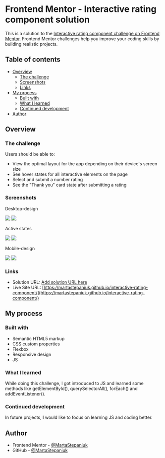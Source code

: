 # Frontend Mentor - Interactive rating component solution

This is a solution to the [Interactive rating component challenge on Frontend Mentor](https://www.frontendmentor.io/challenges/interactive-rating-component-koxpeBUmI). Frontend Mentor challenges help you improve your coding skills by building realistic projects. 

## Table of contents

- [Overview](#overview)
  - [The challenge](#the-challenge)
  - [Screenshots](#screenshots)
  - [Links](#links)
- [My process](#my-process)
  - [Built with](#built-with)
  - [What I learned](#what-i-learned)
  - [Continued development](#continued-development)
- [Author](#author)

## Overview

### The challenge

Users should be able to:

- View the optimal layout for the app depending on their device's screen size
- See hover states for all interactive elements on the page
- Select and submit a number rating
- See the "Thank you" card state after submitting a rating

### Screenshots

Desktop-design

![](screenshots/Desktop-version.jpg)
![](screenshots/Desktop-thank-you-state.jpg)

Active states

![](screenshots/Active-state-1.jpg)
![](screenshots/Active-state-2.jpg)

Mobile-design

![](screenshots/Mobile-version.jpg)
![](screenshots/Mobile-thank-you-state.jpg)

### Links

- Solution URL: [Add solution URL here](https://your-solution-url.com)
- Live Site URL: [https://martastepaniuk.github.io/interactive-rating-component/](https://martastepaniuk.github.io/interactive-rating-component/)

## My process

### Built with

- Semantic HTML5 markup
- CSS custom properties
- Flexbox
- Responsive design
- JS

### What I learned

While doing this challenge, I got introduced to JS and learned some methods like getElementById(), querySelectorAll(), forEach() and addEventListener().

### Continued development

In future projects, I would like to focus on learning JS and coding better.

## Author

- Frontend Mentor - [@MartaStepaniuk](https://www.frontendmentor.io/profile/MartaStepaniuk)
- GitHub - [@MartaStepaniuk](https://github.com/MartaStepaniuk)